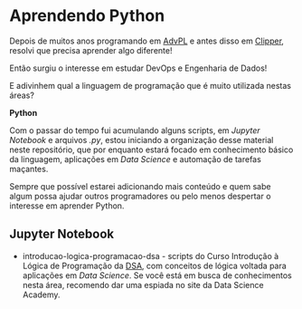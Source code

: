 # Aprendendo Python

Depois de muitos anos programando em [AdvPL](https://tdn.totvs.com/display/tec/AdvPL) e antes disso em [Clipper](https://en.wikipedia.org/wiki/Clipper_(programming_language)), resolvi que precisa aprender algo diferente!

Então surgiu o interesse em estudar DevOps e Engenharia de Dados!

E adivinhem qual a linguagem de programação que é muito utilizada nestas áreas? 

**Python**

Com o passar do tempo fui acumulando alguns scripts, em *Jupyter Notebook* e arquivos *.py*, estou iniciando a organização desse material neste repositório, que por enquanto estará focado em conhecimento básico da linguagem, aplicações em *Data Science* e automação de tarefas maçantes.

Sempre que possível estarei adicionando mais conteúdo e quem sabe algum possa ajudar outros programadores ou pelo menos despertar o interesse em aprender Python.

## Jupyter Notebook

* introducao-logica-programacao-dsa - scripts do Curso Introdução à Lógica de Programação da [DSA](https://www.datascienceacademy.com.br), com conceitos de lógica voltada para aplicações em *Data Science*. Se você está em busca de conhecimentos nesta área, recomendo dar uma espiada no site da Data Science Academy.
